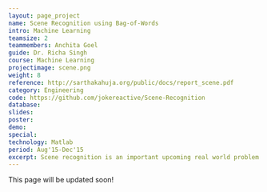```yaml
---
layout: page_project
name: Scene Recognition using Bag-of-Words
intro: Machine Learning
teamsize: 2
teammembers: Anchita Goel
guide: Dr. Richa Singh
course: Machine Learning
projectimage: scene.png
weight: 8
reference: http://sarthakahuja.org/public/docs/report_scene.pdf
category: Engineering
code: https://github.com/jokereactive/Scene-Recognition
database: 
slides: 
poster: 
demo:
special:
technology: Matlab
period: Aug'15-Dec'15
excerpt: Scene recognition is an important upcoming real world problem which finds application in the fields of robotics(autonomous systems), surveillance(wearable camera footage, evidence photographs, etc), and personal assistance devices(Google Glass). There has been a steady progress in the field and this project explains the developments made in this field leading to the current state-of-the-art approach, documenting the results obatined from our implementation with standard benchmarks and classifiers.
---
```

This page will be updated soon!